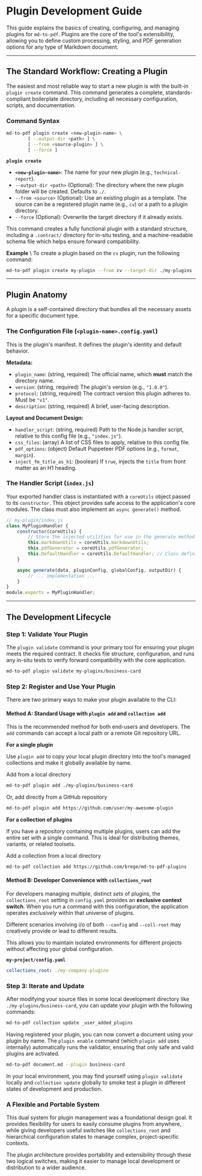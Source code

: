 # Plugin Development Guide

This guide explains the basics of creating, configuring, and managing plugins for `md-to-pdf`. 
Plugins are the core of the tool's extensibility, allowing you to define custom processing, styling, and PDF generation options for any type of Markdown document.

---

## The Standard Workflow: Creating a Plugin

The easiest and most reliable way to start a new plugin is with the built-in `plugin create` command. This command generates a complete, standards-compliant boilerplate directory, including all necessary configuration, scripts, and documentation.

### Command Syntax

```bash
md-to-pdf plugin create <new-plugin-name> \
        [ --output-dir <path> ] \
        [ --from <source-plugin> ] \
        [ --force ]
```

**`plugin create`**

- **`<new-plugin-name>`**: The name for your new plugin (e.g., `technical-report`).
- `--output-dir <path>` (Optional): The directory where the new plugin folder will be created. Defaults to `./`.
- `--from <source>` (Optional): Use an existing plugin as a template. The source can be a registered plugin name (e.g., `cv`) or a path to a plugin directory.
- `--force` (Optional): Overwrite the target directory if it already exists.

This command creates a fully functional plugin with a standard structure, including a `.contract/` directory for in-situ testing, and a machine-readable schema file which helps ensure forward compatibility.

**Example** \ 
To create a plugin based on the `cv` plugin, run the following command:

```bash
md-to-pdf plugin create my-plugin --from cv --target-dir ./my-plugins
```

---

## Plugin Anatomy

A plugin is a self-contained directory that bundles all the necessary assets for a specific document type.

### The Configuration File (`<plugin-name>.config.yaml`)

This is the plugin's manifest. It defines the plugin's identity and default behavior.

**Metadata:**

  * `plugin_name`: (string, required) The official name, which **must** match the directory name.
  * `version`: (string, required) The plugin's version (e.g., `"1.0.0"`).
  * `protocol`: (string, required) The contract version this plugin adheres to. Must be `"v1"`.
  * `description`: (string, required) A brief, user-facing description.

**Layout and Document Design:**

  * `handler_script`: (string, required) Path to the Node.js handler script, relative to this config file (e.g., `"index.js"`).
  * `css_files`: (array) A list of CSS files to apply, relative to this config file.
  * `pdf_options`: (object) Default Puppeteer PDF options (e.g., `format`, `margin`).
  * `inject_fm_title_as_h1`: (boolean) If `true`, injects the `title` from front matter as an H1 heading.

### The Handler Script (`index.js`)

Your exported handler class is instantiated with a `coreUtils` object passed to its `constructor`. This object provides safe access to the application's core modules. The class must also implement an `async generate()` method.

```javascript
// my-plugin/index.js
class MyPluginHandler {
    constructor(coreUtils) {
        // Store the injected utilities for use in the generate method
        this.markdownUtils = coreUtils.markdownUtils;
        this.pdfGenerator = coreUtils.pdfGenerator;
        this.DefaultHandler = coreUtils.DefaultHandler; // Class definition
    }

    async generate(data, pluginConfig, globalConfig, outputDir) {
        // ... implementation ...
    }
}
module.exports = MyPluginHandler;
```

---

## The Development Lifecycle

### Step 1: Validate Your Plugin

The `plugin validate` command is your primary tool for ensuring your plugin meets the required contract. It checks file structure, configuration, and runs any in-situ tests to verify forward compatibility with the core application.

```bash
md-to-pdf plugin validate my-plugins/business-card
```

### Step 2: Register and Use Your Plugin

There are two primary ways to make your plugin available to the CLI:

#### Method A: Standard Usage with `plugin add` and `collection add`

This is the recommended method for both end-users and developers. The `add` commands can accept a local path or a remote Git repository URL.

**For a single plugin** 

Use `plugin add` to copy your local plugin directory into the tool's managed collections and make it globally available by name.

Add from a local directory
```bash
md-to-pdf plugin add ./my-plugins/business-card
```

Or, add directly from a GitHub repository
```bash
md-to-pdf plugin add https://github.com/user/my-awesome-plugin
```

**For a collection of plugins**

If you have a repository containing multiple plugins, users can add the entire set with a single command. This is ideal for distributing themes, variants, or related toolsets.

Add a collection from a local directory
```bash
md-to-pdf collection add https://github.com/brege/md-to-pdf-plugins
```

#### Method B: Developer Convenience with `collections_root`

For developers managing multiple, distinct *sets* of plugins, the `collections_root` setting in `config.yaml` provides an **exclusive context switch**. 
When you run a command with this configuration, the application operates *exclusively* within that universe of plugins.

Different scenarios involving i/o of both `--config` and `--coll-root` may creatively provide or lead to different results.

This allows you to maintain isolated environments for different projects without affecting your global configuration.

**`my-project/config.yaml`**
```yaml
collections_root: ./my-company-plugins
```

### Step 3: Iterate and Update

After modifying your source files in some local development directory like `./my-plugins/business-card`, you can update your plugin with the following commands:

```bash
md-to-pdf collection update _user_added_plugins
```

Having registered your plugin, you can now convert a document using your plugin by name. The `plugin enable` command (which `plugin add` uses internally) automatically runs the validator, ensuring that only safe and valid plugins are activated.
```bash
md-to-pdf document.md --plugin business-card
```

In your local environment, you may find yourself using `plugin validate` locally and `collection update` globally to smoke test a plugin in different states of development and production.

### A Flexible and Portable System

This dual system for plugin management was a foundational design goal. 
It provides flexibility for users to easily consume plugins from anywhere, 
while giving developers useful switches like `collections_root` and hierarchical configuration states to manage complex, project-specific contexts.

The plugin architecture provides portability and extensibility through these two logical switches,
making it easier to manage local development or distribution to a wider audience.

